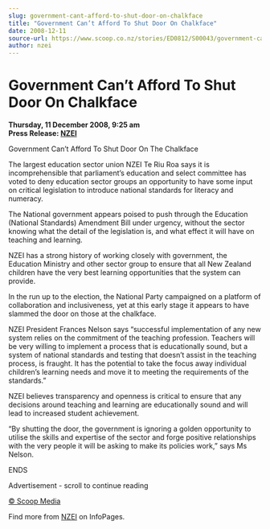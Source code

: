 ```yaml
---
slug: government-cant-afford-to-shut-door-on-chalkface
title: "Government Can’t Afford To Shut Door On Chalkface"
date: 2008-12-11
source-url: https://www.scoop.co.nz/stories/ED0812/S00043/government-cant-afford-to-shut-door-on-chalkface.htm
author: nzei
---
```

Government Can’t Afford To Shut Door On Chalkface
=================================================

**Thursday, 11 December 2008, 9:25 am**  
**Press Release: [NZEI](https://info.scoop.co.nz/NZEI)**

  
Government Can’t Afford To Shut Door On The Chalkface

The largest education sector union NZEI Te Riu Roa says it is incomprehensible that parliament’s education and select committee has voted to deny education sector groups an opportunity to have some input on critical legislation to introduce national standards for literacy and numeracy.

The National government appears poised to push through the Education (National Standards) Amendment Bill under urgency, without the sector knowing what the detail of the legislation is, and what effect it will have on teaching and learning.

NZEI has a strong history of working closely with government, the Education Ministry and other sector group to ensure that all New Zealand children have the very best learning opportunities that the system can provide.

In the run up to the election, the National Party campaigned on a platform of collaboration and inclusiveness, yet at this early stage it appears to have slammed the door on those at the chalkface.

NZEI President Frances Nelson says “successful implementation of any new system relies on the commitment of the teaching profession. Teachers will be very willing to implement a process that is educationally sound, but a system of national standards and testing that doesn’t assist in the teaching process, is fraught. It has the potential to take the focus away individual children’s learning needs and move it to meeting the requirements of the standards.”

NZEI believes transparency and openness is critical to ensure that any decisions around teaching and learning are educationally sound and will lead to increased student achievement.

“By shutting the door, the government is ignoring a golden opportunity to utilise the skills and expertise of the sector and forge positive relationships with the very people it will be asking to make its policies work,” says Ms Nelson.

  
ENDS

Advertisement - scroll to continue reading





[© Scoop Media](http://www.scoop.co.nz/about/terms.html)

Find more from [NZEI](https://info.scoop.co.nz/NZEI) on InfoPages.